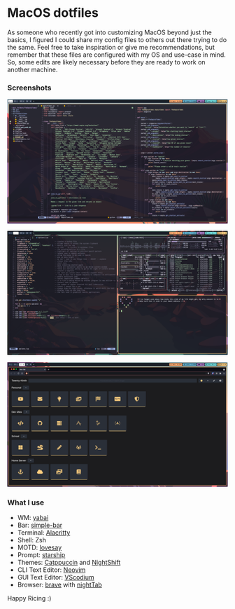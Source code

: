 # MacOS dotfiles

As someone who recently got into customizing MacOS beyond just the basics, I figured I could share my config files to others out there trying to do the same. Feel free to take inspiration or give me recommendations, but remember that these files are configured with my OS and use-case in mind. So, some edits are likely necessary before they are ready to work on another machine. 

### Screenshots

![screenshot displaying vs-code on virtual desktop space 1](images/spaceOne.png)

![screenshot displaying multiple terminal windows on virtual desktop space 2](images/spaceTwo.png)

![screenshot displaying brave browser with a custom start-up page on virtual desktop space 3](images/spaceThree.png)

### What I use

- WM: [yabai](https://github.com/koekeishiya/yabai)
- Bar: [simple-bar](https://www.simple-bar.com/en/)
- Terminal: [Alacritty](https://github.com/alacritty/alacritty)
- Shell: Zsh
- MOTD: [lovesay](https://github.com/ZenithDS/lovesay)
- Prompt: [starship](https://starship.rs/)
- Themes: [Catppuccin](https://github.com/catppuccin) and [NightShift](https://github.com/Jean-Tinland/vscode-theme-night-shift)
- CLI Text Editor: [Neovim](https://github.com/neovim/neovim)
- GUI Text Editor: [VScodium](https://vscodium.com/)
- Browser: [brave](https://brave.com/) with [nightTab](https://chrome.google.com/webstore/detail/nighttab/hdpcadigjkbcpnlcpbcohpafiaefanki?hl=en-GB)

Happy Ricing :)

